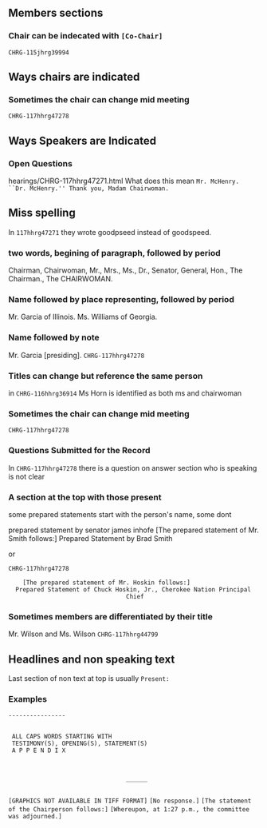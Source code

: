 ## Members sections

### Chair can be indecated with `[Co-Chair]`
`CHRG-115jhrg39994`

## Ways chairs are indicated

### Sometimes the chair can change mid meeting
`CHRG-117hhrg47278`

## Ways Speakers are Indicated

### Open Questions
hearings/CHRG-117hhrg47271.html
What does this mean `Mr. McHenry. ``Dr. McHenry.'' Thank you, Madam Chairwoman.`

## Miss spelling
In `117hhrg47271` they wrote goodpseed instead of goodspeed. 

### two words, begining of paragraph, followed by period

Chairman, Chairwoman, Mr., Mrs., Ms., Dr., Senator, General,
Hon.,
The Chairman., The CHAIRWOMAN.
 
### Name followed by place representing, followed by period
Mr. Garcia of Illinois.
Ms. Williams of Georgia.

### Name followed by note
Mr. Garcia [presiding].
`CHRG-117hhrg47278`

### Titles can change but reference the same person
in `CHRG-116hhrg36914` Ms Horn is identified as both
ms and chairwoman

### Sometimes the chair can change mid meeting
`CHRG-117hhrg47278`

### Questions Submitted for the Record
In `CHRG-117hhrg47278` there is a question on answer section
who is speaking is not clear

### A section at the top with those present
some prepared statements start with the person's name, some dont

prepared statement by senator james inhofe
[The prepared statement of Mr. Smith follows:]
Prepared Statement by Brad Smith

or

`CHRG-117hhrg47278`
```
    [The prepared statement of Mr. Hoskin follows:]
  Prepared Statement of Chuck Hoskin, Jr., Cherokee Nation Principal 
                                 Chief
```

### Sometimes members are differentiated by their title
Mr. Wilson and Ms. Wilson `CHRG-117hhrg44799`

## Headlines and non speaking text
Last section of non text at top is usually `Present:`

### Examples
`----------------`
```

 ALL CAPS WORDS STARTING WITH
 TESTIMONY(S), OPENING(S), STATEMENT(S)
 A P P E N D I X


```

```

                                 ______
                                 
```
`[GRAPHICS NOT AVAILABLE IN TIFF FORMAT]`
`[No response.]`
`[The statement of the Chairperson follows:]`
`[Whereupon, at 1:27 p.m., the committee was adjourned.]`
